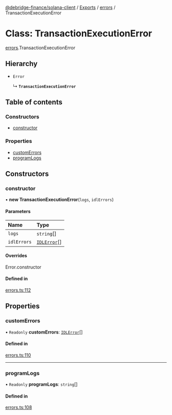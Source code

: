 [@debridge-finance/solana-client](../README.md) / [Exports](../modules.md) / [errors](../modules/errors.md) / TransactionExecutionError

# Class: TransactionExecutionError

[errors](../modules/errors.md).TransactionExecutionError

## Hierarchy

- `Error`

  ↳ **`TransactionExecutionError`**

## Table of contents

### Constructors

- [constructor](errors.TransactionExecutionError.md#constructor)

### Properties

- [customErrors](errors.TransactionExecutionError.md#customerrors)
- [programLogs](errors.TransactionExecutionError.md#programlogs)

## Constructors

### constructor

• **new TransactionExecutionError**(`logs`, `idlErrors`)

#### Parameters

| Name | Type |
| :------ | :------ |
| `logs` | `string`[] |
| `idlErrors` | [`IDLError`](../interfaces/errors.IDLError.md)[] |

#### Overrides

Error.constructor

#### Defined in

[errors.ts:112](https://github.com/debridge-finance/solana-contracts-client/blob/1b61583/src/errors.ts#L112)

## Properties

### customErrors

• `Readonly` **customErrors**: [`IDLError`](../interfaces/errors.IDLError.md)[]

#### Defined in

[errors.ts:110](https://github.com/debridge-finance/solana-contracts-client/blob/1b61583/src/errors.ts#L110)

___

### programLogs

• `Readonly` **programLogs**: `string`[]

#### Defined in

[errors.ts:108](https://github.com/debridge-finance/solana-contracts-client/blob/1b61583/src/errors.ts#L108)
